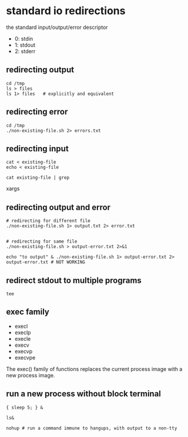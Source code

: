 # standard io redirections


the standard input/output/error descriptor

- 0: stdin
- 1: stdout
- 2: stderr


## redirecting output

```
cd /tmp
ls > files
ls 1> files   # explicitly and equivalent
```

## redirecting error

```
cd /tmp
./non-existing-file.sh 2> errors.txt
```

## redirecting input

```
cat < existing-file
echo < existing-file

cat existing-file | grep
```


xargs

## redirecting output and error

```
# redirecting for different file
./non-existing-file.sh 1> output.txt 2> error.txt


# redirecting for same file
./non-existing-file.sh > output-error.txt 2>&1

echo "to output" & ./non-existing-file.sh 1> output-error.txt 2> output-error.txt # NOT WORKING
```





## redirect stdout to multiple programs

```
tee
```

## exec family

- execl
- execlp
- execle
- execv
- execvp
- execvpe


The exec() family of functions replaces the current process image with a new process image.

## run a new process without block terminal

```
{ sleep 5; } &

ls&

nohup # run a command immune to hangups, with output to a non-tty
```

